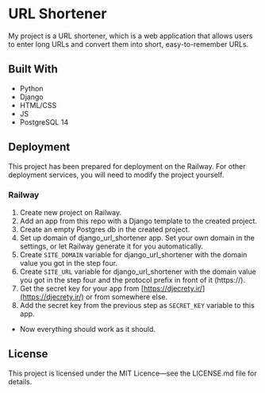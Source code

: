 # URL Shortener

My project is a URL shortener, which is a web application that allows users to enter long URLs and convert them into short, easy-to-remember URLs.

## Built With

* Python
* Django
* HTML/CSS
* JS
* PostgreSQL 14

## Deployment

This project has been prepared for deployment on the Railway. For other deployment services, you will need to modify the project yourself.

### Railway
1. Create new project on Railway.
2. Add an app from this repo with a Django template to the created project.
3. Create an empty Postgres db in the created project.
4. Set up domain of django_url_shortener app. Set your own domain in the settings, or let Railway generate it for you automatically.
5. Create `SITE_DOMAIN` variable for django_url_shortener with the domain value you got in the step four.
6. Create `SITE_URL` variable for django_url_shortener with the domain value you got in the step four and the protocol prefix in front of it (https://).
7. Get the secret key for your app from [https://djecrety.ir/](https://djecrety.ir/) or from somewhere else.
8. Add the secret key from the previous step as `SECRET_KEY` variable to this app.

* Now everything should work as it should.

## License
This project is licensed under the MIT Licence—see the LICENSE.md file for details.